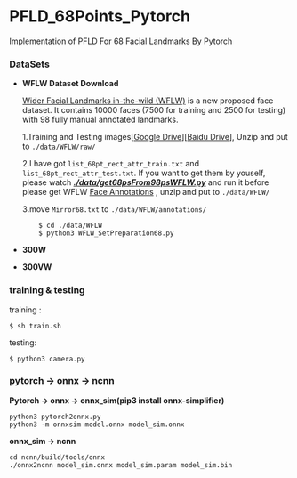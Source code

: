 # PFLD_68Points_Pytorch

Implementation of PFLD For 68 Facial Landmarks By Pytorch

### DataSets
- **WFLW Dataset Download**  

  [Wider Facial Landmarks in-the-wild (WFLW)](https://wywu.github.io/projects/LAB/WFLW.html) is a new proposed face dataset. It contains 10000 faces (7500 for training and 2500 for testing) with 98 fully manual annotated landmarks.   

  1.Training and Testing images[[Google Drive](https://drive.google.com/file/d/1hzBd48JIdWTJSsATBEB_eFVvPL1bx6UC/view?usp=sharing)][[Baidu Drive](https://pan.baidu.com/s/1paoOpusuyafHY154lqXYrA)], Unzip and put to `./data/WFLW/raw/`  

  2.I have got `list_68pt_rect_attr_train.txt` and `list_68pt_rect_attr_test.txt`. If you want to get them by youself, please watch [***./data/get68psFrom98psWFLW.py***](https://github.com/github-luffy/PFLD_68points_Pytorch/blob/master/data/get68psFrom98psWFLW.py) and run it before please get WFLW [Face Annotations](https://wywu.github.io/projects/LAB/support/WFLW_annotations.tar.gz) , unzip and put to `./data/WFLW/`    

  3.move `Mirror68.txt` to `./data/WFLW/annotations/`  
  ~~~shell
      $ cd ./data/WFLW 
      $ python3 WFLW_SetPreparation68.py
  ~~~
 
- **300W**

- **300VW** 

### training & testing

training :

~~~shell
$ sh train.sh
~~~

testing:

~~~shell
$ python3 camera.py
~~~

### pytorch -> onnx -> ncnn

**Pytorch -> onnx -> onnx_sim(pip3 install onnx-simplifier)**

~~~~shell
python3 pytorch2onnx.py
python3 -m onnxsim model.onnx model_sim.onnx
~~~~

**onnx_sim -> ncnn**

~~~shell
cd ncnn/build/tools/onnx
./onnx2ncnn model_sim.onnx model_sim.param model_sim.bin
~~~
